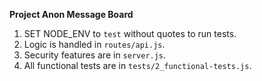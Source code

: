 **Project Anon Message Board**

1) SET NODE_ENV to `test` without quotes to run tests.
2) Logic is handled in `routes/api.js`.
3) Security features are in `server.js`.
4) All functional tests are in `tests/2_functional-tests.js`.